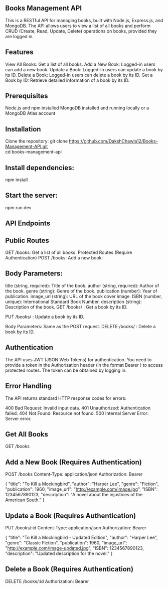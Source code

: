 ## Books Management API
This is a RESTful API for managing books, built with Node.js, Express.js, and MongoDB. The API allows users to view a list of all books and perform CRUD (Create, Read, Update, Delete) operations on books, provided they are logged in.

## Features
  View All Books: Get a list of all books.
  Add a New Book: Logged-in users can add a new book.
  Update a Book: Logged-in users can update a book by its ID.
  Delete a Book: Logged-in users can delete a book by its ID.
  Get a Book by ID: Retrieve detailed information of a book by its ID.
  
## Prerequisites
Node.js and npm installed
MongoDB installed and running locally or a MongoDB Atlas account

## Installation
  Clone the repository:
  git clone https://github.com/DakshChawla12/Books-Management-API.git  
  cd books-management-api

## Install dependencies: 
  npm install

## Start the server:
  npm run dev

## API Endpoints
  ## Public Routes
  GET /books: Get a list of all books.
  Protected Routes (Require Authentication)
  POST /books: Add a new book.

## Body Parameters:
  title (string, required): Title of the book.
  author (string, required): Author of the book.
  genre (string): Genre of the book.
  publication (number): Year of publication.
  image_url (string): URL of the book cover image.
  ISBN (number, unique): International Standard Book Number.
  description (string): Description of the book.
  GET /books/
  : Get a book by its ID.
  
  PUT /books/
  : Update a book by its ID.
  
  Body Parameters: Same as the POST request.
  DELETE /books/
  : Delete a book by its ID.

## Authentication
The API uses JWT (JSON Web Tokens) for authentication. You need to provide a token in the Authorization header (in the format Bearer <token>) to access protected routes. The token can be obtained by logging in.

## Error Handling
The API returns standard HTTP response codes for errors:

400 Bad Request: Invalid input data.
401 Unauthorized: Authentication failed.
404 Not Found: Resource not found.
500 Internal Server Error: Server error.

## Get All Books
  GET /books
## Add a New Book (Requires Authentication)
  POST /books
  Content-Type: application/json
  Authorization: Bearer <token>
  
  {
    "title": "To Kill a Mockingbird",
    "author": "Harper Lee",
    "genre": "Fiction",
    "publication": 1960,
    "image_url": "http://example.com/image.jpg",
    "ISBN": 1234567890123,
    "description": "A novel about the injustices of the American South."
  }
## Update a Book (Requires Authentication)
  PUT /books/:id
  Content-Type: application/json
  Authorization: Bearer <token>

{
  "title": "To Kill a Mockingbird - Updated Edition",
  "author": "Harper Lee",
  "genre": "Classic Fiction",
  "publication": 1960,
  "image_url": "http://example.com/image-updated.jpg",
  "ISBN": 1234567890123,
  "description": "Updated description for the novel."
}
## Delete a Book (Requires Authentication)
DELETE /books/:id
Authorization: Bearer <token>


